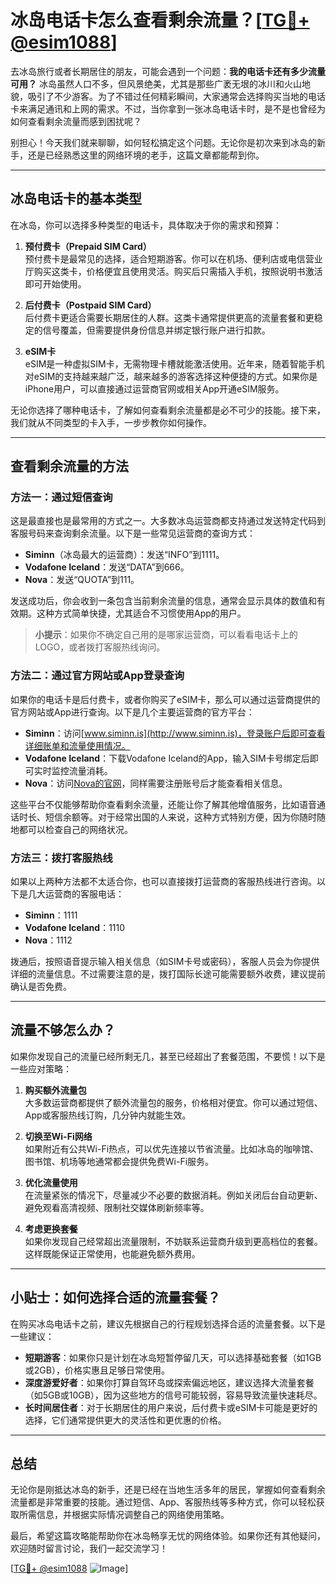 # 冰岛电话卡怎么查看剩余流量？[[TG💪+ @esim1088](https://t.me/s/esim1088)]

去冰岛旅行或者长期居住的朋友，可能会遇到一个问题：**我的电话卡还有多少流量可用？** 冰岛虽然人口不多，但风景绝美，尤其是那些广袤无垠的冰川和火山地貌，吸引了不少游客。为了不错过任何精彩瞬间，大家通常会选择购买当地的电话卡来满足通讯和上网的需求。不过，当你拿到一张冰岛电话卡时，是不是也曾经为如何查看剩余流量而感到困扰呢？

别担心！今天我们就来聊聊，如何轻松搞定这个问题。无论你是初次来到冰岛的新手，还是已经熟悉这里的网络环境的老手，这篇文章都能帮到你。

---

## 冰岛电话卡的基本类型

在冰岛，你可以选择多种类型的电话卡，具体取决于你的需求和预算：

1. **预付费卡（Prepaid SIM Card）**  
   预付费卡是最常见的选择，适合短期游客。你可以在机场、便利店或电信营业厅购买这类卡，价格便宜且使用灵活。购买后只需插入手机，按照说明书激活即可开始使用。

2. **后付费卡（Postpaid SIM Card）**  
   后付费卡更适合需要长期居住的人群。这类卡通常提供更高的流量套餐和更稳定的信号覆盖，但需要提供身份信息并绑定银行账户进行扣款。

3. **eSIM卡**  
   eSIM是一种虚拟SIM卡，无需物理卡槽就能激活使用。近年来，随着智能手机对eSIM的支持越来越广泛，越来越多的游客选择这种便捷的方式。如果你是iPhone用户，可以直接通过运营商官网或相关App开通eSIM服务。

无论你选择了哪种电话卡，了解如何查看剩余流量都是必不可少的技能。接下来，我们就从不同类型的卡入手，一步步教你如何操作。

---

## 查看剩余流量的方法

### 方法一：通过短信查询

这是最直接也是最常用的方式之一。大多数冰岛运营商都支持通过发送特定代码到客服号码来查询剩余流量。以下是一些常见运营商的查询方式：

- **Siminn**（冰岛最大的运营商）：发送“INFO”到1111。
- **Vodafone Iceland**：发送“DATA”到666。
- **Nova**：发送“QUOTA”到111。

发送成功后，你会收到一条包含当前剩余流量的信息，通常会显示具体的数值和有效期。这种方式简单快捷，尤其适合不习惯使用App的用户。

> **小提示**：如果你不确定自己用的是哪家运营商，可以看看电话卡上的LOGO，或者拨打客服热线询问。

### 方法二：通过官方网站或App登录查询

如果你的电话卡是后付费卡，或者你购买了eSIM卡，那么可以通过运营商提供的官方网站或App进行查询。以下是几个主要运营商的官方平台：

- **Siminn**：访问[www.siminn.is](http://www.siminn.is)，登录账户后即可查看详细账单和流量使用情况。
- **Vodafone Iceland**：下载Vodafone Iceland的App，输入SIM卡号绑定后即可实时监控流量消耗。
- **Nova**：访问[Nova的官网](http://www.nova.is)，同样需要注册账号后才能查看相关信息。

这些平台不仅能够帮助你查看剩余流量，还能让你了解其他增值服务，比如语音通话时长、短信余额等。对于经常出国的人来说，这种方式特别方便，因为你随时随地都可以检查自己的网络状况。

### 方法三：拨打客服热线

如果以上两种方法都不太适合你，也可以直接拨打运营商的客服热线进行咨询。以下是几大运营商的客服电话：

- **Siminn**：1111
- **Vodafone Iceland**：1110
- **Nova**：1112

拨通后，按照语音提示输入相关信息（如SIM卡号或密码），客服人员会为你提供详细的流量信息。不过需要注意的是，拨打国际长途可能需要额外收费，建议提前确认是否免费。

---

## 流量不够怎么办？

如果你发现自己的流量已经所剩无几，甚至已经超出了套餐范围，不要慌！以下是一些应对策略：

1. **购买额外流量包**  
   大多数运营商都提供了额外流量包的服务，价格相对便宜。你可以通过短信、App或客服热线订购，几分钟内就能生效。

2. **切换至Wi-Fi网络**  
   如果附近有公共Wi-Fi热点，可以优先连接以节省流量。比如冰岛的咖啡馆、图书馆、机场等地通常都会提供免费Wi-Fi服务。

3. **优化流量使用**  
   在流量紧张的情况下，尽量减少不必要的数据消耗。例如关闭后台自动更新、避免观看高清视频、限制社交媒体刷新频率等。

4. **考虑更换套餐**  
   如果你发现自己经常超出流量限制，不妨联系运营商升级到更高档位的套餐。这样既能保证正常使用，也能避免额外费用。

---

## 小贴士：如何选择合适的流量套餐？

在购买冰岛电话卡之前，建议先根据自己的行程规划选择合适的流量套餐。以下是一些建议：

- **短期游客**：如果你只是计划在冰岛短暂停留几天，可以选择基础套餐（如1GB或2GB），价格实惠且足够日常使用。
- **深度游爱好者**：如果你打算自驾环岛或探索偏远地区，建议选择大流量套餐（如5GB或10GB），因为这些地方的信号可能较弱，容易导致流量快速耗尽。
- **长时间居住者**：对于长期居住的用户来说，后付费卡或eSIM卡可能是更好的选择，它们通常提供更大的灵活性和更优惠的价格。

---

## 总结

无论你是刚抵达冰岛的新手，还是已经在当地生活多年的居民，掌握如何查看剩余流量都是非常重要的技能。通过短信、App、客服热线等多种方式，你可以轻松获取所需信息，并根据实际情况调整自己的网络使用策略。

最后，希望这篇攻略能帮助你在冰岛畅享无忧的网络体验。如果你还有其他疑问，欢迎随时留言讨论，我们一起交流学习！

[[TG💪+ @esim1088](https://t.me/s/esim1088) ![Image](https://i.postimg.cc/4NQfJmqS/Snipaste-2025-05-13-00-14-12.png)]
